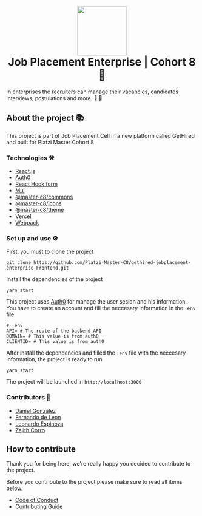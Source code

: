 <h1 align="center">
<br>
<br>
<img src="https://user-images.githubusercontent.com/23388616/156953620-5fb4cbf6-bfc5-40ca-9a42-fbbf37985dad.png" width="130"/>
<br>
Job Placement Enterprise | Cohort 8 💚
</h1>

In enterprises the recruiters can manage their vacancies, candidates interviews, postulations and more. 💼 📅

## About the project 📚
This project is part of Job Placement Cell in a new platform called GetHired and built for Platzi Master Cohort 8

### Technologies ⚒
-   [React.js](https://reactjs.org/)
-   [Auth0](https://auth0.com)
-   [React Hook form](https://react-hook-form.com)
-   [Mui](https://mui.com/)
-   [@master-c8/commons](https://www.npmjs.com/package/@master-c8/commons)
-   [@master-c8/icons](https://www.npmjs.com/package/@master-c8/icons)
-   [@master-c8/theme](https://www.npmjs.com/package/@master-c8/theme)
-   [Vercel](https://vercel.com/)
-   [Webpack](https://webpack.js.org/)

### Set up and use ⚙️
First, you must to clone the project
```Shell
git clone https://github.com/Platzi-Master-C8/gethired-jobplacement-enterprise-Frontend.git
```

Install the dependencies of the project
```Shell
yarn start
```

This project uses [Auth0](https://auth0.com) for manage the user sesion and his information. You have to create an account and fill the neccesary information in the `.env` file

```Shell
# .env
API= # The route of the backend API
DOMAIN= # This value is from auth0
CLIENTID= # This value is from auth0
```
After install the dependencies and filled the `.env` file with the neccesary information, the project is ready to run
```Shell
yarn start
```

The project will be launched in `http://localhost:3000`

### Contributors 📧

- [Daniel González](https://github.com/odagora)
- [Fernando de Leon](https://github.com/ferchodeleon)
- [Leonardo Espinoza](https://github.com/LeoCode0)
- [Zajith Corro](https://github.com/ZajithCorro)


## How to contribute
Thank you for being here, we're really happy you decided to contribute to the project.

Before you contribute to the project please make sure to read all items below.

-   [Code of Conduct](/CODE_OF_CONDUCT.md)
-   [Contributing Guide](/CONTRIBUTING.md)

